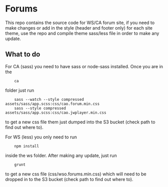 # Forums

This repo contains the source code for WS/CA forum site, if you need to make changes or add in the style (header and footer only) for each site theme, use the repo and compile theme sass/less file in order to make any update.

## What to do

For CA (sass) you need to have sass or node-sass installed. Once you are in the 
```
	ca
```
folder just run 
```
	sass --watch --style compressed assets/sass/app.scss:css/cao.forum.min.css
	sass --style compressed assets/sass/app.scss:css/cao.jwplayer.min.css
```
to get a new css file them just dumped into the S3 bucket (check path to find out where to).

For WS (less) you only need to run 
```
	npm install
```
inside the ws folder. After making any update, just run 
```
	grunt
```
to get a new css file (css/wso.forums.min.css) which will need to be dropped in to the S3 bucket (check path to find out where to).
